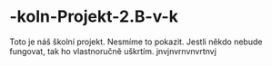 # -koln-Projekt-2.B-v-k
Toto je náš školní projekt. Nesmíme to pokazit. Jestli někdo nebude fungovat, tak ho vlastnoručně uškrtím.
jnvjnvrnvnvrtnvj